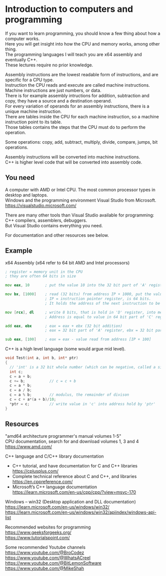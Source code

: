 # Introduction to computers and programming
If you want to learn programming, you should know a few thing about how a computer works. <br>
Here you will get insight into how the CPU and memory works, among other thing.<br>
The programming languages I will teach you are x64 assembly and eventually C++.<br>
These lectures require no prior knowledge.

Assembly instructions are the lowest readable form of instructions, and are specific for a CPU type. <br>
Instruction the CPU reads and execute are called machine instructions. Machine instructions are just numbers, or data. <br>
There is for example assembly intructions for addition, subtraction and copy, they have a source and a destination operand. <br>
For every variation of operands for an assembly instructions, there is a unique machine instruction. <br>
There are tables inside the CPU for each machine instruction, so a machine instruction point to its table. <br>
Those tables contains the steps that the CPU must do to perform the operation.

Some operations: copy, add, subtract, multiply, divide, compare, jumps, bit operations.

Assembly instructions will be converted into machine instructions. <br>
C++ is higher level code that will be converted into assembly code. <br>

## You need
A computer with AMD or Intel CPU. The most common processor types in desktop and laptops.<br>
Windows and the programming environment Visual Studio from Microsoft. <br>
https://visualstudio.microsoft.com/

There are many other tools than Visual Studio available for programming: C++ compilers, assemblers, debuggers. <br>
But Visual Studio contains everything you need.

For documentation and other resources see below.

## Example
x64 Assembly (x64 refer to 64 bit AMD and Intel processors)
~~~asm
; register = memory unit in the CPU
; they are often 64 bits in size

mov eax, 10       ; put the value 10 into the 32 bit part of 'A' register

mov bx, [1000]    ; read (32 bits) from address IP + 1000, put the value into the 16 bit part of 'B' register
                  ; IP = instruction pointer register, is 64 bits.
                  ; It holds the address of the next instruction to be fetched and executed.

mov [rcx], dl     ; write 8 bits, that is hold in 'D' register, into memory.
                  ; Address is equal to value in 64 bit part of 'C' register

add eax, ebx      ; eax = eax + ebx (32 bit addition)
                  ; eax = 32 bit part of 'A' register, ebx = 32 bit part of 'B' register

sub eax, [100]    ; eax = eax - value read from address [IP + 100]
~~~

C++ is a high level language (some would argue mid level).
~~~C++
void Test(int a, int b, int* ptr)
{
  // 'int' is a 32 bit whole number (which can be negative, called a signed number)
  int c;
  c = a + b;
  c += b;           // c = c + b
  c = a * b;
  c = a / b;
  c = a % b;        // modulus, the remainder of divison
  c = c + a*(a + b)/10;
  *ptr = c;         // write value in 'c' into address hold by 'ptr'
}
~~~

## Resources
"amd64 architecture programmer's manual volumes 1-5" <br>
CPU documentation, search for and download volumes 1, 3 and 4 <br>
https://www.amd.com/

C++ language and C/C++ library documentation <br>
- C++ tutorial, and have documentation for C and C++ libraries<br>
https://cplusplus.com/ <br>
- Complete technical reference about C and C++, and libraries <br>
https://en.cppreference.com/ <br>
- Microsoft’s C++ language documentation<br>
https://learn.microsoft.com/en-us/cpp/cpp/?view=msvc-170

Windows – win32 (Desktop application and DLL documentation) <br>
https://learn.microsoft.com/en-us/windows/win32/ <br>
https://learn.microsoft.com/en-us/windows/win32/apiindex/windows-api-list

Recommended websites for programming<br>
https://www.geeksforgeeks.org/ <br>
https://www.tutorialspoint.com/

Some recommended Youtube channels <br>
https://www.youtube.com/@BroCodez <br>
https://www.youtube.com/@WhatsACreel <br>
https://www.youtube.com/@BitLemonSoftware <br>
https://www.youtube.com/@MikeShah	
